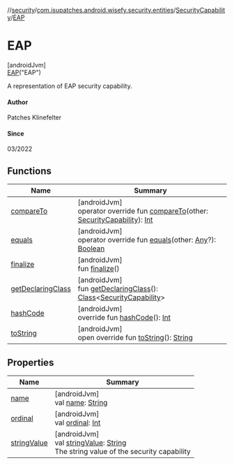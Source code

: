//[security](../../../../index.md)/[com.isupatches.android.wisefy.security.entities](../../index.md)/[SecurityCapability](../index.md)/[EAP](index.md)

# EAP

[androidJvm]\
[EAP](index.md)(&quot;EAP&quot;)

A representation of EAP security capability.

#### Author

Patches Klinefelter

#### Since

03/2022

## Functions

| Name | Summary |
|---|---|
| [compareTo](index.md#-1890809084%2FFunctions%2F1459372730) | [androidJvm]<br>operator override fun [compareTo](index.md#-1890809084%2FFunctions%2F1459372730)(other: [SecurityCapability](../index.md)): [Int](https://kotlinlang.org/api/latest/jvm/stdlib/kotlin/-int/index.html) |
| [equals](index.md#-1009559292%2FFunctions%2F1459372730) | [androidJvm]<br>operator override fun [equals](index.md#-1009559292%2FFunctions%2F1459372730)(other: [Any](https://kotlinlang.org/api/latest/jvm/stdlib/kotlin/-any/index.html)?): [Boolean](https://kotlinlang.org/api/latest/jvm/stdlib/kotlin/-boolean/index.html) |
| [finalize](index.md#-653876033%2FFunctions%2F1459372730) | [androidJvm]<br>fun [finalize](index.md#-653876033%2FFunctions%2F1459372730)() |
| [getDeclaringClass](index.md#-131535050%2FFunctions%2F1459372730) | [androidJvm]<br>fun [getDeclaringClass](index.md#-131535050%2FFunctions%2F1459372730)(): [Class](https://developer.android.com/reference/kotlin/java/lang/Class.html)&lt;[SecurityCapability](../index.md)&gt; |
| [hashCode](index.md#446421858%2FFunctions%2F1459372730) | [androidJvm]<br>override fun [hashCode](index.md#446421858%2FFunctions%2F1459372730)(): [Int](https://kotlinlang.org/api/latest/jvm/stdlib/kotlin/-int/index.html) |
| [toString](index.md#268255793%2FFunctions%2F1459372730) | [androidJvm]<br>open override fun [toString](index.md#268255793%2FFunctions%2F1459372730)(): [String](https://kotlinlang.org/api/latest/jvm/stdlib/kotlin/-string/index.html) |

## Properties

| Name | Summary |
|---|---|
| [name](index.md#-372974862%2FProperties%2F1459372730) | [androidJvm]<br>val [name](index.md#-372974862%2FProperties%2F1459372730): [String](https://kotlinlang.org/api/latest/jvm/stdlib/kotlin/-string/index.html) |
| [ordinal](index.md#-739389684%2FProperties%2F1459372730) | [androidJvm]<br>val [ordinal](index.md#-739389684%2FProperties%2F1459372730): [Int](https://kotlinlang.org/api/latest/jvm/stdlib/kotlin/-int/index.html) |
| [stringValue](../string-value.md) | [androidJvm]<br>val [stringValue](../string-value.md): [String](https://kotlinlang.org/api/latest/jvm/stdlib/kotlin/-string/index.html)<br>The string value of the security capability |
